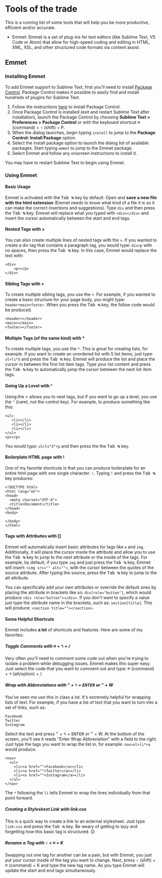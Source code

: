 
# Tools of the trade
This is a running list of some tools that will help you be more productive, efficient and/or accurate.

- Emmet: Emmet is a set of plug-ins for text editors (like Sublime Text, VS Code or Atom) that allow for high-speed coding and editing in HTML, XML, XSL, and other structured code formats via content assist.

## Emmet

### Installing Emmet
To add Emmet support to Sublime Text, first you'll need to install [Package Control](https://packagecontrol.io).  Package Control makes it possible to easily find and install hundreds of plugins for Sublime Text.  

1. Follow the instructions [here](https://packagecontrol.io/installation) to install Package Control.
2. Once Package Control is installed (exit and restart Sublime Text after installation), launch the Package Control by choosing **Sublime Text > Preferences > Package Control** or with the keyboard shortcut <kbd>⌘</kbd> (command) + <kbd>⇧</kbd> (shift) + P.
3. When the dialog launches, begin typing `install` to jump to the **Package Control: Install Package** option.  
4. Select the install package option to launch the dialog list of available packages.  Start typing `emmet` to jump to the Emmet package.
5. Select Emmet and follow any onscreen instructions to install it.

You may have to restart Sublime Text to begin using Emmet.  

### Using Emmet 
#### Basic Usage
Emmet is activated with the <kbd>Tab ↹</kbd> key by default.  Open and **save a new file with the html extension** (Emmet needs to know what kind of a file it is so it can make the correct insertions and suggestions).  Type `div` and then press the <kbd>Tab ↹</kbd> key.  Emmet will replace what you typed with `<div></div>` and insert the cursor automatically between the start and end tags.

#### Nested Tags with >
You can also create multiple lines of nested tags with the `>`.  If you wanted to create a div tag that contains a paragraph tag, you would type: `div>p` with no spaces, then press the <kbd>Tab ↹</kbd> key. In this case, Emmet would replace the text with:

    <div>
        <p></p>
    </div>

#### Sibling Tags with +
To create multiple sibling tags, you use the `+`.  For example, if you wanted to create a basic structure for your page body, you might type: `header+main+footer`.  When you press the <kbd>Tab ↹</kbd> key, the follow code would be produced.

    <header></header>
    <main></main>
    <footer></footer>
    
#### Multiple Tags (of the same kind) with *
To create multiple tags, you use the `*`.  This is great for creating lists, for example.  If you want to create an unordered list with 5 list items, just type: `ul>li*5` and press the <kbd>Tab ↹</kbd> key.  Emmet will produce the list and place the cursor in between the first list item tags.  Type your list content and press the <kbd>Tab ↹</kbd> key to automatically jump the cursor between the next list item tags.

#### Going Up a Level with ^
Using the > allows you to nest tags, but if you want to go up a level, you use the `^` (caret, not the control key).  For example, to produce something like this:

    <ul>
       <li></li>
       <li></li>
       <li></li>
    </ul>
    <p></p>

You would type: `ul>li*3^+p` and then press the the <kbd>Tab ↹</kbd> key.

#### Boilerplate HTML page with !
One of my favorite shortcuts is that you can produce boilerplate for an entire html page with one single character: `!`.  Typing `!` and press the <kbd>Tab ↹</kbd> key produces: 

    <!DOCTYPE html>
    <html lang="en">
    <head>
      <meta charset="UTF-8">
      <title>Document</title>
    </head>
    <body>
      
    </body>
    </html>
    
#### Tags with Attributes with []
Emmet will automatically insert basic attributes for tags like `a` and `img`.  Additionally, it will place the cursor inside the attribute and allow you to use the <kbd>Tab ↹</kbd> key to jump to the next attribute or the inside of the tags.  For example, by default, if you type `img` and just press the <kbd>Tab ↹</kbd> key, Emmet will insert: `<img src="" alt="">`, with the cursor between the quotes of the source attribute.  After typing the source, press the <kbd>Tab ↹</kbd> key to jump to the alt attribute.  

You can specifically add your own attributes or override the default ones by placing the attribute in brackets like so: `div[role="button"]`, which would produce `<div role="button"></div>`.  If you don't want to specify a value just type the attribute name in the brackets, such as: `section[title]`.  This will produce: `<section title=""></section>`.

#### Some Helpful Shortcuts
Emmet includes **a lot** of shortcuts and features.  Here are some of my favorites:

##### Toggle Comments with <kbd>⌘</kbd> + <kbd>⌥</kbd> + /
Very often you'll need to comment some code out when you're trying to isolate a problem while debugging issues.  Emmet makes this super easy.  Just select the code that you want to comment out and type: <kbd>⌘</kbd> (command) + <kbd>⌥</kbd> (alt/option) + /.

##### Wrap with Abbreviations with <kbd>^</kbd> + <kbd>⌥</kbd> + <kbd>ENTER</kbd> or <kbd>^</kbd> + W
You've seen me use this in class a lot.  It's extremely helpful for wrapping lists of text.  For example, if you have a list of text that you want to turn into a set of links, such as:

    Facebook
    Twitter
    Instagram

Select the text and press <kbd>^</kbd> + <kbd>⌥</kbd> + <kbd>ENTER</kbd> or <kbd>^</kbd> + W.  At the bottom of the screen, you'll see it reads "Enter Wrap Abbreviation" with a field to the right.  Just type the tags you want to wrap the list in, for example: `nav>ul>li*>a` would produce:

    <nav>
      <ul>
        <li><a href="">Facebook</a></li>
        <li><a href="">Twitter</a></li>
        <li><a href="">Instagram</a></li>
      </ul>
    </nav>
    
The `*` following the `li` tells Emmet to wrap the lines individually from that point forward. 

##### Creating a Stylesheet Link with link:css
This is a quick way to create a link to an external stylesheet.  Just type `link:css` and press the <kbd>Tab ↹</kbd> key.  Be weary of getting to lazy and forgetting how this basic tag is structured. :wink:

##### Rename a Tag with <kbd>⇧</kbd> + <kbd>⌘</kbd> + K 
Swapping out one tag for another can be a pain, but with Emmet, you just put your cursor inside of the tag you want to change.  Next, press <kbd>⇧</kbd> (shift) + <kbd>⌘</kbd> (command) + K and type the new tag name.  As you type Emmet will update the start and end tags simultaneously.
